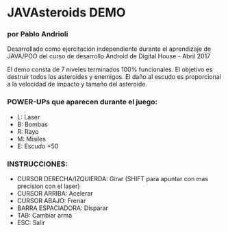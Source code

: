<h1>JAVAsteroids DEMO</h1>
<h3>por Pablo Andrioli</h3>

<p>
Desarrollado como ejercitación independiente durante el aprendizaje de JAVA/POO
del curso de desarrollo Android de Digital House - Abril 2017
</p>

<p>
El demo consta de 7 niveles terminados 100% funcionales.
El objetivo es destruir todos los asteroides y enemigos.
El daño al escudo es proporcional a la velocidad de impacto y tamaño del asteroide.
</p>

<h3>POWER-UPs que aparecen durante el juego:</h3>
<ul>
  <li>L: Laser</li>
  <li>B: Bombas</li>
  <li>R: Rayo</li>
  <li>M: Misiles</li>
  <li>E: Escudo +50</li>
</ul>

<h3>INSTRUCCIONES:</h3>
<ul>
<li>CURSOR DERECHA/IZQUIERDA: Girar (SHIFT para apuntar con mas precision con el laser)</li>
<li>CURSOR ARRIBA: Acelerar</li>
<li>CURSOR ABAJO: Frenar</li>
<li>BARRA ESPACIADORA: Disparar</li>
<li>TAB: Cambiar arma</li>
<li>ESC: Salir</li>
</ul>
